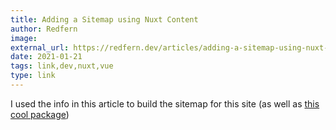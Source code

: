 ```yaml
---
title: Adding a Sitemap using Nuxt Content
author: Redfern
image:
external_url: https://redfern.dev/articles/adding-a-sitemap-using-nuxt-content/
date: 2021-01-21
tags: link,dev,nuxt,vue
type: link
---
```


I used the info in this article to build the sitemap for this site (as well as [this cool package](https://www.npmjs.com/package/@nuxtjs/sitemap))
